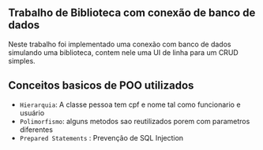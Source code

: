 ## Trabalho de Biblioteca com conexão de banco de dados

Neste trabalho foi implementado uma conexão com banco de dados simulando uma biblioteca, contem  nele uma UI de linha para um CRUD simples.

## Conceitos basicos de POO utilizados

- `Hierarquia`: A classe pessoa tem cpf e nome tal como funcionario e usuário
- `Polimorfismo`: alguns metodos sao reutilizados porem com parametros diferentes
- `Prepared Statements` : Prevenção de SQL Injection
